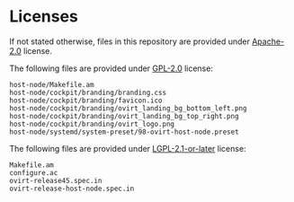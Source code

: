 # Licenses

If not stated otherwise, files in this repository are provided under [Apache-2.0](LICENSE-2.0.txt) license.

The following files are provided under [GPL-2.0](gpl-2.0.txt) license:
```
host-node/Makefile.am
host-node/cockpit/branding/branding.css
host-node/cockpit/branding/favicon.ico
host-node/cockpit/branding/ovirt_landing_bg_bottom_left.png
host-node/cockpit/branding/ovirt_landing_bg_top_right.png
host-node/cockpit/branding/ovirt_logo.png
host-node/systemd/system-preset/98-ovirt-host-node.preset
```

The following files are provided under [LGPL-2.1-or-later](lgpl-2.1.txt) license:
```
Makefile.am
configure.ac
ovirt-release45.spec.in
ovirt-release-host-node.spec.in
```
